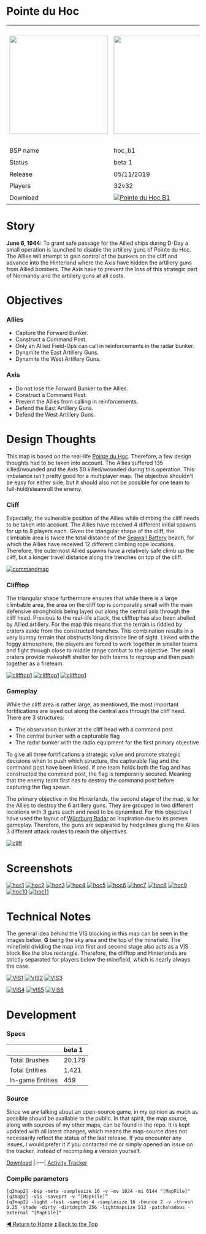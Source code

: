 Pointe du Hoc
==========

<table>
 <tr>
  <td><img src="https://github.com/realkemon/home/blob/master/levelshots/hoc.png" width="256"/></td>
  <td><img src="https://github.com/realkemon/home/blob/master/levelshots/hoc_cc.png" width="256"/></td>
  <td rowspan="6"><b>Index:</b><br>
<a href="https://github.com/realkemon/home/blob/master/README.md#-cedric-aka-kemon">Home</a><br>
<ul>
 <li><a href="https://github.com/realkemon/home/blob/master/pointe_du_hoc.md#story">Story</a></li>
 <li><a href="https://github.com/realkemon/home/blob/master/pointe_du_hoc.md#objectives">Objectives</a></li>
 <ul>
  <li><a href="https://github.com/realkemon/home/blob/master/pointe_du_hoc.md#allies">Allies</a></li>
  <li><a href="https://github.com/realkemon/home/blob/master/pointe_du_hoc.md#axis">Axis</a></li>
 </ul>
 <li><a href="https://github.com/realkemon/home/blob/master/pointe_du_hoc.md#design-thoughts">Design Thoughts</a></li>
 <ul>
  <li><a href="https://github.com/realkemon/home/blob/master/pointe_du_hoc.md#cliff">Cliff</a></li>
  <li><a href="https://github.com/realkemon/home/blob/master/pointe_du_hoc.md#clifftop">Clifftop</a></li>
  <li><a href="https://github.com/realkemon/home/blob/master/pointe_du_hoc.md#gameplay">Gameplay</a></li>
 </ul>
 <li><a href="https://github.com/realkemon/home/blob/master/pointe_du_hoc.md#screenshots">Screenshots</a></li>
 <li><a href="https://github.com/realkemon/home/blob/master/pointe_du_hoc.md#technical-notes">Technical Notes</a></li>
 <li><a href="https://github.com/realkemon/home/blob/master/pointe_du_hoc.md#development">Development</a></li>
 <ul>
  <li><a href="https://github.com/realkemon/home/blob/master/pointe_du_hoc.md#specs">Specs</a></li>
  <li><a href="https://github.com/realkemon/home/blob/master/pointe_du_hoc.md#source">Source</a></li>
  <li><a href="https://github.com/realkemon/home/blob/master/pointe_du_hoc.md#compile-parameters">Compile Parameters</a></li>
 </ul></td>
 </tr>
 <tr>
  <td>BSP name</td>
  <td>hoc_b1</td>
 </tr>
 <tr>
  <td>Status</td>
  <td>beta 1</td>
 </tr>
 <tr> 
  <td>Release</td>
  <td>05/11/2019</td>
 </tr>
 <tr>
  <td>Players</td>
  <td>32v32</td>
 </tr>
 <tr>
  <td>Download</td>
  <td><a href="https://www.moddb.com/mods/etlegacy/addons/pointe-du-hoc-b1" title="Download Pointe du Hoc B1 - Mod DB" target="_blank"><img src="https://button.moddb.com/download/medium/184985.png" alt="Pointe du Hoc B1" /></a></td>
 </tr>
</table>


Story
============

**June 6, 1944:**
To grant safe passage for the Allied ships during D-Day a small operation is launched to disable the artillery guns of Pointe du Hoc. The Allies will attempt to gain control of the bunkers on the cliff and advance into the Hinterland where the Axis have hidden the artillery guns from Allied bombers. The Axis have to prevent the loss of this strategic part of Normandy and the artillery guns at all costs.


Objectives
============

### Allies

* Capture the Forward Bunker.
* Construct a Command Post.
* Only an Allied Field-Ops can call in reinforcements in the radar bunker.
* Dynamite the East Artillery Guns.
* Dynamite the West Artillery Guns.

### Axis

* Do not lose the Forward Bunker to the Allies.
* Construct a Command Post.
* Prevent the Allies from calling in reinforcements.
* Defend the East Artillery Guns.
* Defend the West Artillery Guns.


Design Thoughts
============

This map is based on the real-life [Pointe du Hoc](https://en.wikipedia.org/wiki/Pointe_du_Hoc). Therefore, a few design thoughts had to be taken into account.
The Allies suffered 135 killed/wounded and the Axis 50 killed/wounded during this operation. This imbalance isn't pretty good for a multiplayer map. The objective shouldn't be easy for either side, but it should also not be possible for one team to full-hold/steamroll the enemy. 


### Cliff

Especially, the vulnerable position of the Allies while climbing the cliff needs to be taken into account.
The Allies have received 4 different initial spawns for up to 8 players each. Given the triangular shape of the cliff, the climbable area is twice the total distance of the [Seawall Battery](http://simonoc.com/pages/design/games_pro/et_battery.htm) beach, for which the Allies have received 12 different climbing rope locations. Therefore, the outermost Allied spawns have a relatively safe climb up the cliff, but a longer travel distance along the trenches on top of the cliff.

[![commandmap](https://i.imgur.com/XeYU50pm.jpg)](https://i.imgur.com/XeYU50p.jpg)

### Clifftop

The triangular shape furthermore ensures that while there is a large climbable area, the area on the cliff top is comparably small with the main defensive strongholds being layed out along the central axis through the cliff head.
Previous to the real-life attack, the clifftop has also been shelled by Allied artillery. For the map this means that the terrain is riddled by craters aside from the constructed trenches. This combination results in a very bumpy terrain that obstructs long distance line of sight. Linked with the foggy atmosphere, the players are forced to work together in smaller teams and fight through close to middle range combat to the objective.
The small craters provide makeshift shelter for both teams to regroup and then push together as a fireteam.

[![clifftop1](https://i.imgur.com/hleZX8tm.jpg)](https://i.imgur.com/hleZX8t.jpg) [![clifftop1](https://i.imgur.com/D8bXoZJm.jpg)](https://i.imgur.com/D8bXoZJ.jpg) [![clifftop1](https://i.imgur.com/LRjJ34bm.jpg)](https://i.imgur.com/LRjJ34b.jpg)

### Gameplay

While the cliff area is rather large, as mentioned, the most important fortifications are layed out along the central axis through the cliff head. 
There are 3 structures: 
* The observation bunker at the cliff head with a command post
* The central bunker with a capturable flag
* The radar bunker with the radio equipment for the first primary objective

To give all three fortifications a strategic value and promote strategic decisions when to push which structure, the capturable flag and the command post have been linked. If one team holds both the flag and has constructed the command post, the flag is temporarily secured. Meaning that the enemy team first has to destroy the command post before capturing the flag spawn. 

The primary objective in the Hinterlands, the second stage of the map, is for the Allies to destroy the 6 artillery guns. They are grouped in two different locations with 3 guns each and need to be dynamited. For this objective I have used the layout of [Würzburg Radar](http://simonoc.com/pages/design/games_pro/et_radar.htm) as inspiration due to its proven gameplay. Therefore, the guns are separated by hedgelines giving the Allies 3 different attack routes to reach the objectives.

[![cliff](https://i.imgur.com/FCfc4H2m.jpg)](https://i.imgur.com/FCfc4H2.jpg) 


Screenshots
============

[![hoc1](https://i.imgur.com/2JIDZ0Sm.jpg)](https://i.imgur.com/2JIDZ0S.jpg)
[![hoc2](https://i.imgur.com/u3oX0f6m.jpg)](https://i.imgur.com/u3oX0f6.jpg)
[![hoc3](https://i.imgur.com/PLu5rQim.jpg)](https://i.imgur.com/PLu5rQi.jpg)
[![hoc4](https://i.imgur.com/XeQgAjzm.jpg)](https://i.imgur.com/XeQgAjz.jpg)
[![hoc5](https://i.imgur.com/bV1vUcFm.jpg)](https://i.imgur.com/bV1vUcF.jpg)
[![hoc6](https://i.imgur.com/o90vhYsm.jpg)](https://i.imgur.com/o90vhYs.jpg)
[![hoc7](https://i.imgur.com/tzkXdcIm.jpg)](https://i.imgur.com/tzkXdcI.jpg)
[![hoc8](https://i.imgur.com/Xx6srBEm.jpg)](https://i.imgur.com/Xx6srBE.jpg)
[![hoc9](https://i.imgur.com/sxk0BSHm.jpg)](https://i.imgur.com/sxk0BSH.jpg)
[![hoc10](https://i.imgur.com/crRgEJ3m.jpg)](https://i.imgur.com/crRgEJ3.jpg)
[![hoc11](https://i.imgur.com/iq1zrxqm.jpg)](https://i.imgur.com/iq1zrxq.jpg)





Technical Notes
============

The general idea behind the VIS blocking in this map can be seen in the images below.
**G** being the sky area and the top of the minefield. The minefield dividing the map into first and second stage also acts as a VIS block like the blue rectangle.
Therefore, the clifftop and Hinterlands are strictly separated for players below the minefield, which is nearly always the case.

[![VIS1](https://i.imgur.com/iwnoh0am.jpg)](https://i.imgur.com/iwnoh0a.jpg)
[![VIS2](https://i.imgur.com/UqihERkm.jpg)](https://i.imgur.com/UqihERk.jpg)
[![VIS3](https://i.imgur.com/yzecXFGm.jpg)](https://i.imgur.com/yzecXFG.jpg)

[![VIS4](https://i.imgur.com/46uQuv3m.jpg)](https://i.imgur.com/46uQuv3.jpg)
[![VIS5](https://i.imgur.com/qk6uLRVm.jpg)](https://i.imgur.com/qk6uLRV.jpg)
[![VIS6](https://i.imgur.com/wpVNfZXm.jpg)](https://i.imgur.com/wpVNfZX.jpg)


Development
============

### Specs

<space> | beta 1 
:---|:---
Total Brushes | 20.179
Total Entities | 1.421
In-game Entities | 459
 
 ### Source

Since we are talking about an open-source game, in my opinion as much as possible should be available to the public. In that spirit, the map source, along with sources of my other maps, can be found in the repo. It is kept updated with all latest changes, which means the map-source does not necessarily reflect the status of the last release. If you encounter any issues, I would prefer it if you contacted me or simply opened an issue on the tracker, instead of recompiling a version yourself.

[Download](https://github.com/realkemon/home/tree/master/maps)
|:---|
[Activity Tracker](https://github.com/realkemon/home/milestone/4)

### Compile parameters
```
[q3map2] -bsp -meta -samplesize 16 -v -mv 1024 -mi 6144 "[MapFile]"
[q3map2] -vis -saveprt -v “[MapFile]”
[q3map2] -light -fast -samples 4 -samplesize 16 -bounce 2 -v -thresh 0.25 -shade -dirty -dirtdepth 256 -lightmapsize 512 -patchshadows -external "[MapFile]"
```

[:arrow_backward: Return to Home](https://github.com/realkemon/home/blob/master/README.md#-cedric-aka-kemon) [:arrow_double_up: Back to the Top](https://github.com/realkemon/home/blob/master/pointe_du_hoc.md#)
